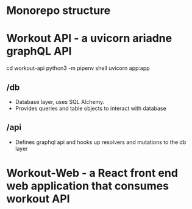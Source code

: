 # Monorepo structure

# Workout API - a uvicorn ariadne graphQL API
cd workout-api
python3 -m pipenv shell
uvicorn app:app

## /db
- Database layer, uses SQL Alchemy.
- Provides queries and table objects to interact with database

## /api
- Defines graphql api and hooks up resolvers and mutations to the db layer

# Workout-Web - a React front end web application that consumes workout API
